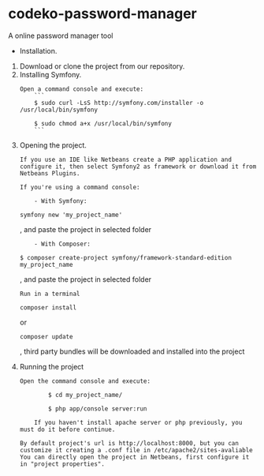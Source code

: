 # codeko-password-manager
A online password manager tool

- Installation.
<ol>
<li>
Download or clone the project from our repository.
</li>
<li>
Installing Symfony.

    Open a command console and execute: 
        ```
        $ sudo curl -LsS http://symfony.com/installer -o /usr/local/bin/symfony

        $ sudo chmod a+x /usr/local/bin/symfony
        ```
</li>
<li>
Opening the project.

    If you use an IDE like Netbeans create a PHP application and configure it, then select Symfony2 as framework or download it from Netbeans Plugins.

    If you're using a command console: 

        - With Symfony:
```
symfony new 'my_project_name'
```
, and paste the project in selected folder

        - With Composer:
```
$ composer create-project symfony/framework-standard-edition my_project_name
```
, and paste the project in selected folder
    
    Run in a terminal 

```
composer install
```
 or 
```
composer update
```
, third party bundles will be downloaded and installed into the project
</li>
<li>
Running the project

    Open the command console and execute:
```
        $ cd my_project_name/
```
```
        $ php app/console server:run
```

        If you haven't install apache server or php previously, you must do it before continue.
    
    By default project's url is http://localhost:8000, but you can customize it creating a .conf file in /etc/apache2/sites-avaliable 
    You can directly open the project in Netbeans, first configure it in "project properties". 
</li>
</ol>